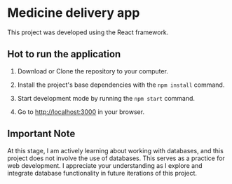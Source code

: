 # Medicine delivery app

This project was developed using the React framework.

## Hot to run the application

1. Download or Clone the repository to your computer.

2. Install the project's base dependencies with the `npm install` command.

3. Start development mode by running the `npm start` command.

4. Go to [http://localhost:3000](http://localhost:3000) in your browser.

## Important Note

At this stage, I am actively learning about working with databases, and this project does not involve the use of databases. This serves as a practice for web development. I appreciate your understanding as I explore and integrate database functionality in future iterations of this project.
